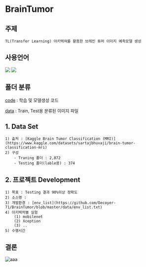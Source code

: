# BrainTumor

## 주제 
    TL(Transfer Learning) 아키텍쳐를 활용한 브레인 튜머 이미지 예측모델 생성

## 사용언어
<a href="https://www.python.org/" target="_blank"><img src="https://img.shields.io/badge/Python-3776AB?style=flat&logo=python&logoColor=white"/></a>
<a href="https://jupyter.org/" target="_blank"><img src="https://img.shields.io/badge/Jupyter-F37626?style=flat&logo=jupyter&logoColor=white"/></a>

## 폴더 분류
[code](https://github.com/Decoyer-71/BrainTumor/tree/master/code) : 학습 및 모델생성 코드

[data](https://github.com/Decoyer-71/BrainTumor/tree/master/data) : Train, Test용 분류된 이미지 파일


## 1. Data Set
    1) 출처 : [Kaggle Brain Tumor Classification (MRI)](https://www.kaggle.com/datasets/sartajbhuvaji/brain-tumor-classification-mri)
    2) 구성
        - Traning 폴더 : 2,872
        - Testing 폴더(lable용) : 374

## 2. 프로젝트 Development
    1) 목표 : Testing 결과 90%이상 정확도 
    2) 소스명 : 
    3) 개발환경 : [env_list](https://github.com/Decoyer-71/BrainTumor/blob/master/data/env_list.txt)
    4) 아키텍처별 실험
        (1) mobilenet
        (2) Xception
        (3) ..
    5) 수행시간


## 결론

![aaa]()


  
